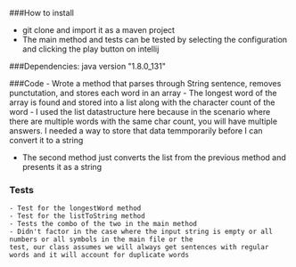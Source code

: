 ###How to install 
- git clone and import it as a maven project
- The main method and tests can be tested by selecting the configuration and clicking the play button on intellij

###Dependencies:
java version "1.8.0_131"

###Code
    - Wrote a method that parses through String sentence, removes punctutation, and stores each word in an array 
        - The longest word of the array is found and stored into a list along with the character count of the word
            - I used the list datastructure here because in the scenario where there are multiple words with the
            same char count, you will have multiple answers. I needed a way to store that data temmporarily 
            before I can convert it to a string 
   
   - The second method just converts the list from the previous method and presents it as a string
   
### Tests
    - Test for the longestWord method
    - Test for the listToString method 
    - Tests the combo of the two in the main method
    - Didn't factor in the case where the input string is empty or all numbers or all symbols in the main file or the
    test, our class assumes we will always get sentences with regular words and it will account for duplicate words
   
            

